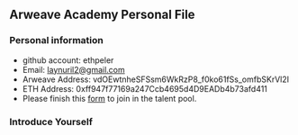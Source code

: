 ## Arweave Academy Personal File

### Personal information

- github account: ethpeler
- Email: laynuril2@gmail.com
- Arweave Address: vdOEwtnheSFSsm6WkRzP8_f0ko61fSs_omfbSKrVl2I
- ETH Address: 0xff947f77169a247Ccb4695d4D9EADb4b73afd411
- Please finish this [form](https://docs.google.com/forms/d/e/1FAIpQLSfWA5fIIcBgmRppm3jNz5vmf9Mai_QMVil-2pO4r7YKn_Zhtw/viewform?usp=sf_link) to join in the talent pool.

### Introduce Yourself
